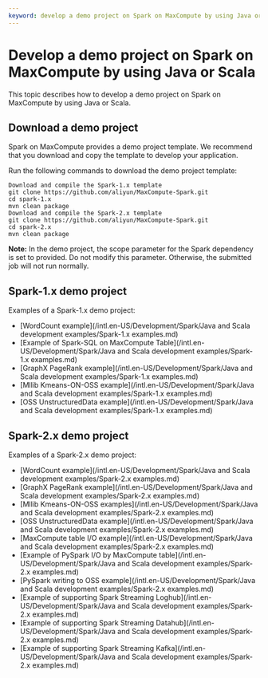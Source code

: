 ```yaml
---
keyword: develop a demo project on Spark on MaxCompute by using Java or Scala
---
```


# Develop a demo project on Spark on MaxCompute by using Java or Scala

This topic describes how to develop a demo project on Spark on MaxCompute by using Java or Scala.

## Download a demo project

Spark on MaxCompute provides a demo project template. We recommend that you download and copy the template to develop your application.

Run the following commands to download the demo project template:

```
Download and compile the Spark-1.x template  
git clone https://github.com/aliyun/MaxCompute-Spark.git  
cd spark-1.x  
mvn clean package  
Download and compile the Spark-2.x template  
git clone https://github.com/aliyun/MaxCompute-Spark.git  
cd spark-2.x  
mvn clean package
```

**Note:** In the demo project, the scope parameter for the Spark dependency is set to provided. Do not modify this parameter. Otherwise, the submitted job will not run normally.

## Spark-1.x demo project

Examples of a Spark-1.x demo project:

-   [WordCount example](/intl.en-US/Development/Spark/Java and Scala development examples/Spark-1.x examples.md)
-   [Example of Spark-SQL on MaxCompute Table](/intl.en-US/Development/Spark/Java and Scala development examples/Spark-1.x examples.md)
-   [GraphX PageRank example](/intl.en-US/Development/Spark/Java and Scala development examples/Spark-1.x examples.md)
-   [Mllib Kmeans-ON-OSS example](/intl.en-US/Development/Spark/Java and Scala development examples/Spark-1.x examples.md)
-   [OSS UnstructuredData example](/intl.en-US/Development/Spark/Java and Scala development examples/Spark-1.x examples.md)

## Spark-2.x demo project

Examples of a Spark-2.x demo project:

-   [WordCount example](/intl.en-US/Development/Spark/Java and Scala development examples/Spark-2.x examples.md)
-   [GraphX PageRank example](/intl.en-US/Development/Spark/Java and Scala development examples/Spark-2.x examples.md)
-   [Mllib Kmeans-ON-OSS examples](/intl.en-US/Development/Spark/Java and Scala development examples/Spark-2.x examples.md)
-   [OSS UnstructuredData example](/intl.en-US/Development/Spark/Java and Scala development examples/Spark-2.x examples.md)
-   [MaxCompute table I/O example](/intl.en-US/Development/Spark/Java and Scala development examples/Spark-2.x examples.md)
-   [Example of PySpark I/O by MaxCompute table](/intl.en-US/Development/Spark/Java and Scala development examples/Spark-2.x examples.md)
-   [PySpark writing to OSS example](/intl.en-US/Development/Spark/Java and Scala development examples/Spark-2.x examples.md)
-   [Example of supporting Spark Streaming Loghub](/intl.en-US/Development/Spark/Java and Scala development examples/Spark-2.x examples.md)
-   [Example of supporting Spark Streaming Datahub](/intl.en-US/Development/Spark/Java and Scala development examples/Spark-2.x examples.md)
-   [Example of supporting Spark Streaming Kafka](/intl.en-US/Development/Spark/Java and Scala development examples/Spark-2.x examples.md)

